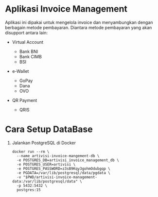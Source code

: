 # Aplikasi Invoice Management

Aplikasi ini dipakai untuk mengelola invoice dan menyambungkan dengan berbagain metode pembayaran.
Diantara metode pembayaran yang akan disupport antara lain:

* Virtual Account
  * Bank BNI
  * Bank CIMB
  * BSI
  

* e-Wallet
  * GoPay
  * Dana
  * OVO


* QR Payment
  * QRIS

# Cara Setup DataBase                                                                         
1. Jalankan PostgreSQL di Docker                                                              
    ```                                                                                       
    docker run --rm \
      --name artivisi-invoice-mangement-db \
      -e POSTGRES_DB=artivisi_invoice_management_db \
      -e POSTGRES_USER=artivisi \
      -e POSTGRES_PASSWORD=z3sB9Kqy3gohmOdubgqp \
      -e PGDATA=/var/lib/postgresql/data/pgdata \
      -v "$PWD/artivisi-invoice-management-data:/var/lib/postgresql/data" \
      -p 5432:5432 \
      postgres:15                                                                             
    ```      
